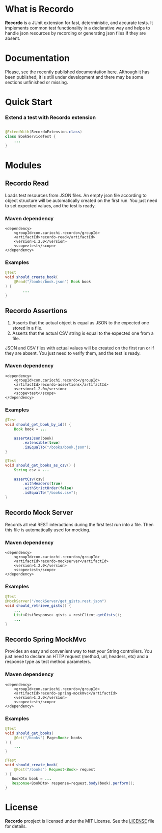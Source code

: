 # What is Recordo

**Recordo** is a JUnit extension for fast, deterministic, and accurate tests. It implements common test functionality in
a declarative way and helps to handle json resources by recording or generating json files if they are absent.

# Documentation

Please, see the recently published documentation [here](https://www.cariochi.com). Although it has been published, it is
still under development and there may be some sections unfinished or missing.

# Quick Start

### Extend a test with Recordo extension

```java

@ExtendWith(RecordoExtension.class)
class BookServiceTest {
    ...
}
```

# Modules

## Recordo Read

Loads test resources from JSON files.
An empty json file according to object structure will be automatically created on the first run.
You just need to set expected values, and the test is ready.

### Maven dependency

```markup
<dependency>
    <groupId>com.cariochi.recordo</groupId>
    <artifactId>recordo-read</artifactId>
    <version>1.2.0</version>
    <scope>test</scope>
</dependency>
```

### Examples

```java
@Test
void should_create_book(
    @Read("/books/book.json") Book book
) {
        ...
}
```

## Recordo Assertions

1. Asserts that the actual object is equal as JSON to the expected one stored in a file.
2. Asserts that the actual CSV string is equal to the expected one from a file.

JSON and CSV files with actual values will be created on the first run or if they are absent.
You just need to verify them, and the test is ready.

### Maven dependency

```markup
<dependency>
    <groupId>com.cariochi.recordo</groupId>
    <artifactId>recordo-assertions</artifactId>
    <version>1.2.0</version>
    <scope>test</scope>
</dependency>
```

### Examples

```java
@Test
void should_get_book_by_id() {
    Book book = ...
        
    assertAsJson(book)
        .extensible(true)
        .isEqualTo("/books/book.json");
}
```

```java
@Test
void should_get_books_as_csv() {
    String csv = ...
        
    assertCsv(csv)
        .withHeaders(true)
        .withStrictOrder(false)
        .isEqualTo("/books.csv");
}
```

## Recordo Mock Server

Records all real REST interactions during the first test run into a file.
Then this file is automatically used for mocking.

### Maven dependency

```markup
<dependency>
    <groupId>com.cariochi.recordo</groupId>
    <artifactId>recordo-mockserver</artifactId>
    <version>1.2.0</version>
    <scope>test</scope>
</dependency>
```

### Examples

```java
@Test
@MockServer("/mockServer/get_gists.rest.json")
void should_retrieve_gists() {
    ...
    List<GistResponse> gists = restClient.getGists();
    ...
}
```

## Recordo Spring MockMvc

Provides an easy and convenient way to test your String controllers. 
You just need to declare an HTTP request (method, url, headers, etc) and a response type as test method parameters.

### Maven dependency

```markup
<dependency>
    <groupId>com.cariochi.recordo</groupId>
    <artifactId>recordo-spring-mockmvc</artifactId>
    <version>1.2.0</version>
    <scope>test</scope>
</dependency>
```

### Examples

```java
@Test
void should_get_books(
    @Get("/books") Page<Book> books
) {
    ...
}
```

```java
@Test
void should_create_book(
    @Post("/books") Request<Book> request
) {
   BookDto book = ...
   Response<BookDto> response=request.body(book).perform();
}
```

# License

**Recordo** propject is licensed under the MIT License. See
the [LICENSE](https://github.com/cariochi/recordo/blob/master/LICENSE) file for details.

